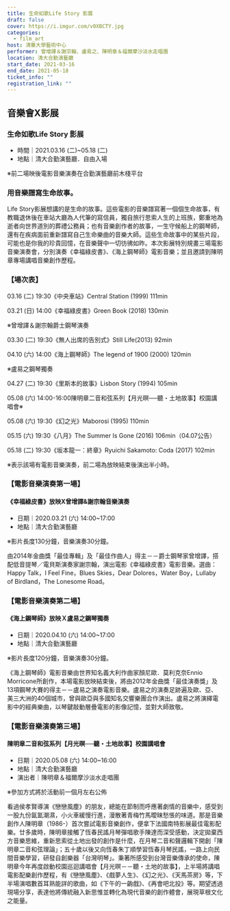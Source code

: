 ```yaml
---
title: 生命如歌Life Story 影展
draft: false
cover: https://i.imgur.com/v0XBCTY.jpg
categories:
  - film_art
host: 清華大學藝術中心
performer: 曾增譯＆謝宗翰、盧易之、陳明章＆福爾摩沙淡水走唱團
location: 清大合勤演藝廳
start_date: 2021-03-16
end_date: 2021-05-18
ticket_info: ""
registration_link: ""
---
```

## 音樂會X影展
### 生命如歌Life Story 影展
* 時間｜2021.03.16 (二)~05.18 (二)
* 地點｜清大合勤演藝廳．自由入場

※前二場映後電影音樂演奏在合勤演藝廳前木棧平台

### 用音樂譜寫生命故事。

Life Story影展想講的是生命的故事。這些電影的音樂譜寫著一個個生命故事，有教職退休後在車站大廳為人代筆的寫信員，獨自旅行思索人生的上班族，鄭重地為逝者向世界道別的葬禮公務員；也有音樂創作者的故事，一生守候船上的鋼琴師，還有在疾病面前重新譜寫自己生命樂曲的音樂大師。這些生命故事中的某些片段，可能也是你我的珍貴回憶，在音樂聲中一切彷彿如昨。本次影展特別規畫三場電影音樂演奏會，分別演奏《幸福綠皮書》、《海上鋼琴師》電影音樂；並且邀請到陳明章專場講唱音樂創作歷程。

### 【場次表】
03.16 (二) 19:30《中央車站》Central Station (1999) 111min

03.21 (日) 14:00《幸福綠皮書》Green Book (2018) 130min

※曾增譯＆謝宗翰爵士鋼琴演奏

03.30 (二) 19:30《無人出席的告別式》Still Life(2013) 92min

04.10 (六) 14:00《海上鋼琴師》The legend of 1900 (2000) 120min

※盧易之鋼琴獨奏

04.27 (二) 19:30《里斯本的故事》Lisbon Story (1994) 105min

05.08 (六) 14:00-16:00陳明章二音和弦系列【月光暝──聽・土地故事】校園講唱會※

05.08 (六) 19:30《幻之光》Maborosi (1995) 110min

05.15 (六) 19:30《八月》The Summer Is Gone (2016) 106min（04.07公告）

05.18 (二) 19:30《坂本龍一：終章》Ryuichi Sakamoto: Coda (2017) 102min

※表示該場有電影音樂演奏，前二場為放映結束後演出半小時。

### 【電影音樂演奏第一場】
#### 《幸福綠皮書》放映X曾增譯&謝宗翰音樂演奏
* 日期｜2020.03.21 (六) 14:00~17:00
* 地點｜清大合勤演藝廳

※影片長度130分鐘，音樂演奏30分鐘。

由2014年金曲獎「最佳專輯」及「最佳作曲人」得主－－爵士鋼琴家曾增譯，搭配低音提琴／電貝斯演奏家謝宗翰，演出電影《幸福綠皮書》電影音樂。選曲：Happy Talk，I Feel Fine，Blues Skies，Dear Dolores，Water Boy，Lullaby of Birdland，The Lonesome Road。


### 【電影音樂演奏第二場】
#### 《海上鋼琴師》放映Ｘ盧易之鋼琴獨奏
* 日期｜2020.04.10 (六) 14:00~17:00
* 地點｜清大合勤演藝廳

※影片長度120分鐘，音樂演奏30分鐘。

《海上鋼琴師》電影音樂由世界知名義大利作曲家顏尼歐．莫利克奈Ennio Morricone所創作，本場電影放映結束後，將由2012年金曲獎「最佳演奏獎」及13項鋼琴大賽的得主－－盧易之演奏電影音樂。盧易之的演奏足跡遍及歐、亞、美三大洲的40個城市，曾與歐亞與多國知名交響樂團合作演出。盧易之將演繹電影中的經典樂曲，以琴鍵敲動層疊電影的影像記憶，並對大師致敬。


### 【電影音樂演奏第三場】
#### 陳明章二音和弦系列【月光暝──聽・土地故事】校園講唱會
* 日期｜2020.05.08 (六) 14:00~16:00
* 地點｜清大合勤演藝廳
* 演出者｜陳明章＆福爾摩沙淡水走唱團

※參加方式將於活動前一個月左右公佈

看過侯孝賢導演《戀戀風塵》的朋友，總能在節制而呼應著劇情的音樂中，感受到一股九份氤氳潮濕，小火車緩慢行進，漫散著青梅竹馬曖昧愁悵的味道。那是音樂創作人陳明章（1986-）首次嘗試電影音樂創作，便拿下法國南特影展最佳電影配樂。廿多歲時，陳明章接觸了恆春民謠月琴彈唱歌手陳達而深受感動，決定拋棄西方音樂思維，重新思索從土地出發的創作是什麼，在月琴二音和聲邏輯下開創「陳明章二音和弦理論」；五十歲以後又向恆春朱丁順學習恆春月琴民謠，一路上向民間音樂學習，研發自創樂器「台灣明琴」。秉著所感受到台灣音樂傳承的使命，陳明章今年再度啟動校園巡迴講唱會【月光暝－－聽・土地的故事】，上半場將講唱電影配樂創作歷程，有《戀戀風塵》、《戲夢人生》、《幻之光》、《天馬茶房》等，下半場演唱數首耳熟能詳的歌曲，如《下午的一齣戲》、《再會吧北投》等。期望透過現場分享，表達他將傳統融入新思惟並轉化為現代音樂的創作體會，展現草根文化之能量。